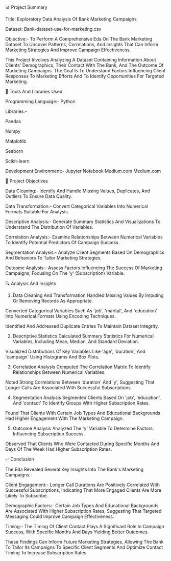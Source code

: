 📊 Project Summary

Title: Exploratory Data Analysis Of Bank Marketing Campaigns

Dataset: Bank-dataset-use-for-marketing.csv

Objective:- To Perform A Comprehensive Eda On The Bank Marketing Dataset To Uncover Patterns, Correlations, And Insights That Can Inform Marketing Strategies And Improve Campaign Effectiveness.

This Project Involves Analyzing A Dataset Containing Information About Clients' Demographics, Their Contact With The Bank, And The Outcome Of Marketing Campaigns. The Goal Is To Understand Factors Influencing Client Responses To Marketing Efforts And To Identify Opportunities For Targeted Marketing.

🧰 Tools And Libraries Used

Programming Language:- Python

Libraries:-

Pandas

Numpy

Matplotlib

Seaborn

Scikit-learn

Development Environment:- Jupyter Notebook
Medium.com
Medium.com

🎯 Project Objectives

Data Cleaning:- Identify And Handle Missing Values, Duplicates, And Outliers To Ensure Data Quality.

Data Transformation:- Convert Categorical Variables Into Numerical Formats Suitable For Analysis.

Descriptive Analysis:- Generate Summary Statistics And Visualizations To Understand The Distribution Of Variables.

Correlation Analysis:- Examine Relationships Between Numerical Variables To Identify Potential Predictors Of Campaign Success.

Segmentation Analysis:- Analyze Client Segments Based On Demographics And Behaviors To Tailor Marketing Strategies.

Outcome Analysis:- Assess Factors Influencing The Success Of Marketing Campaigns, Focusing On The 'y' (Subscription) Variable.

🔍 Analysis And Insights

1. Data Cleaning And Transformation
Handled Missing Values By Imputing Or Removing Records As Appropriate.

Converted Categorical Variables Such As 'job', 'marital', And 'education' Into Numerical Formats Using Encoding Techniques.

Identified And Addressed Duplicate Entries To Maintain Dataset Integrity.

2. Descriptive Statistics
Calculated Summary Statistics For Numerical Variables, Including Mean, Median, And Standard Deviation.

Visualized Distributions Of Key Variables Like 'age', 'duration', And 'campaign' Using Histograms And Box Plots.


3. Correlation Analysis
Computed The Correlation Matrix To Identify Relationships Between Numerical Variables.

Noted Strong Correlations Between 'duration' And 'y', Suggesting That Longer Calls Are Associated With Successful Subscriptions.


4. Segmentation Analysis
Segmented Clients Based On 'job', 'education', And 'contact' To Identify Groups With Higher Subscription Rates.

Found That Clients With Certain Job Types And Educational Backgrounds Had Higher Engagement With The Marketing Campaign.

5. Outcome Analysis
Analyzed The 'y' Variable To Determine Factors Influencing Subscription Success.

Observed That Clients Who Were Contacted During Specific Months And Days Of The Week Had Higher Subscription Rates.



✅ Conclusion

The Eda Revealed Several Key Insights Into The Bank's Marketing Campaigns:-

Client Engagement:- Longer Call Durations Are Positively Correlated With Successful Subscriptions, Indicating That More Engaged Clients Are More Likely To Subscribe.

Demographic Factors:- Certain Job Types And Educational Backgrounds Are Associated With Higher Subscription Rates, Suggesting That Targeted Messaging Could Improve Campaign Effectiveness.

Timing:- The Timing Of Client Contact Plays A Significant Role In Campaign Success, With Specific Months And Days Yielding Better Outcomes.

These Findings Can Inform Future Marketing Strategies, Allowing The Bank To Tailor Its Campaigns To Specific Client Segments And Optimize Contact Timing To Increase Subscription Rates.
